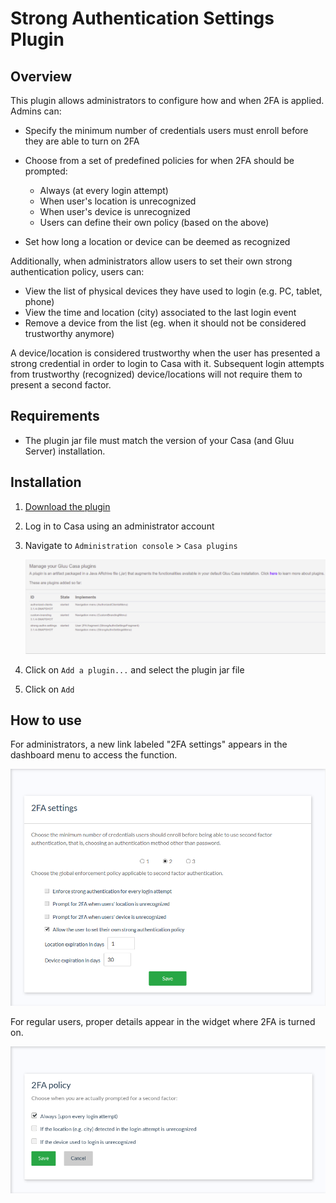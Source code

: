 # Strong Authentication Settings Plugin

## Overview
This plugin allows administrators to configure how and when 2FA is applied. Admins can:

- Specify the minimum number of credentials users must enroll before they are able to turn on 2FA

- Choose from a set of predefined policies for when 2FA should be prompted:
 
    - Always (at every login attempt)
    - When user's location is unrecognized
    - When user's device is unrecognized
    - Users can define their own policy (based on the above)
  
- Set how long a location or device can be deemed as recognized
    
Additionally, when administrators allow users to set their own strong authentication policy, users can:

- View the list of physical devices they have used to login (e.g. PC, tablet, phone)
- View the time and location (city) associated to the last login event
- Remove a device from the list (eg. when it should not be considered trustworthy anymore)

A device/location is considered trustworthy when the user has presented a strong credential in order to login to Casa with it. Subsequent login attempts from trustworthy (recognized) device/locations will not require them to present a second factor.

## Requirements

- The plugin jar file must match the version of your Casa (and Gluu Server) installation.
    
## Installation

1. [Download the plugin](https://casa.gluu.org/wp-content/uploads/2019/04/strong-authn-settings-4.0.Final_.jar)

1. Log in to Casa using an administrator account

1. Navigate to `Administration console` > `Casa plugins`

    ![plugins page](../img/plugins/plugins314.png)

1. Click on `Add a plugin...` and select the plugin jar file

1. Click on `Add` 

## How to use

For administrators, a new link labeled "2FA settings" appears in the dashboard menu to access the function.

![2fa-settings](../img/admin-console/2FA-settings.png)

For regular users, proper details appear in the widget where 2FA is turned on.

![2fa-settings](../img/admin-console/2fa_user_policy.png)
